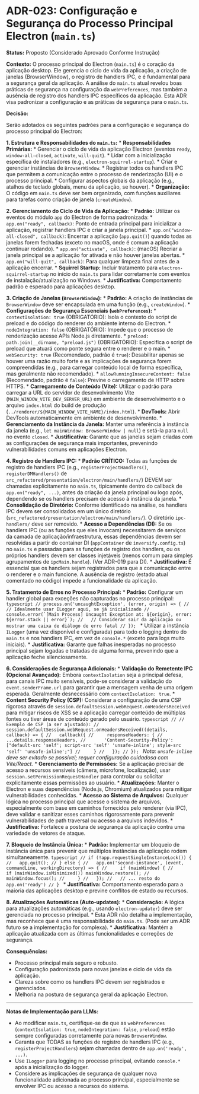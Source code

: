 # ADR-023: Configuração e Segurança do Processo Principal Electron (`main.ts`)

**Status:** Proposto (Considerado Aprovado Conforme Instrução)

**Contexto:**
O processo principal do Electron (`main.ts`) é o coração da aplicação desktop. Ele gerencia o ciclo de vida da aplicação, a criação de janelas (BrowserWindow), o registro de handlers IPC, e é fundamental para a segurança geral da aplicação. A análise do `main.ts` atual revelou boas práticas de segurança na configuração da `webPreferences`, mas também a ausência de registro dos handlers IPC específicos da aplicação. Esta ADR visa padronizar a configuração e as práticas de segurança para o `main.ts`.

**Decisão:**

Serão adotados os seguintes padrões para a configuração e segurança do processo principal do Electron:

**1. Estrutura e Responsabilidades do `main.ts`:**
    *   **Responsabilidades Primárias:**
        *   Gerenciar o ciclo de vida da aplicação Electron (eventos `ready`, `window-all-closed`, `activate`, `will-quit`).
        *   Lidar com a inicialização específica de instaladores (e.g., `electron-squirrel-startup`).
        *   Criar e gerenciar instâncias de `BrowserWindow`.
        *   Registrar todos os handlers IPC que permitem a comunicação entre o processo de renderização (UI) e o processo principal.
        *   Configurar aspectos globais da aplicação (e.g., atalhos de teclado globais, menu da aplicação, se houver).
    *   **Organização:** O código em `main.ts` deve ser bem organizado, com funções auxiliares para tarefas como criação de janela (`createWindow`).

**2. Gerenciamento do Ciclo de Vida da Aplicação:**
    *   **Padrão:** Utilizar os eventos do módulo `app` do Electron de forma padronizada:
        *   `app.on("ready", callback)`: Ponto de entrada principal para inicializar a aplicação, registrar handlers IPC e criar a janela principal.
        *   `app.on("window-all-closed", callback)`: Encerrar a aplicação (`app.quit()`) quando todas as janelas forem fechadas (exceto no macOS, onde é comum a aplicação continuar rodando).
        *   `app.on("activate", callback)`: (macOS) Recriar a janela principal se a aplicação for ativada e não houver janelas abertas.
        *   `app.on("will-quit", callback)`: Para qualquer limpeza final antes de a aplicação encerrar.
    *   **Squirrel Startup:** Incluir tratamento para `electron-squirrel-startup` no início do `main.ts` para lidar corretamente com eventos de instalação/atualização no Windows.
    *   **Justificativa:** Comportamento padrão e esperado para aplicações desktop.

**3. Criação de Janelas (`BrowserWindow`):**
    *   **Padrão:** A criação de instâncias de `BrowserWindow` deve ser encapsulada em uma função (e.g., `createWindow`).
    *   **Configurações de Segurança Essenciais (`webPreferences`):**
        *   `contextIsolation: true` (OBRIGATÓRIO): Isola o contexto do script de preload e do código do renderer do ambiente interno do Electron.
        *   `nodeIntegration: false` (OBRIGATÓRIO): Impede que o processo de renderização acesse APIs Node.js diretamente.
        *   `preload: path.join(__dirname, "preload.js")` (OBRIGATÓRIO): Especifica o script de preload que atuará como ponte segura entre o renderer e o main.
        *   `webSecurity: true` (Recomendado, padrão é `true`): Desabilitar apenas se houver uma razão muito forte e as implicações de segurança forem compreendidas (e.g., para carregar conteúdo local de forma específica, mas geralmente não recomendado).
        *   `allowRunningInsecureContent: false` (Recomendado, padrão é `false`): Previne o carregamento de HTTP sobre HTTPS.
    *   **Carregamento de Conteúdo (Vite):** Utilizar o padrão para carregar a URL do servidor de desenvolvimento Vite (`MAIN_WINDOW_VITE_DEV_SERVER_URL`) em ambiente de desenvolvimento e o arquivo `index.html` do build de produção (`../renderer/${MAIN_WINDOW_VITE_NAME}/index.html`).
    *   **DevTools:** Abrir DevTools automaticamente em ambiente de desenvolvimento.
    *   **Gerenciamento da Instância da Janela:** Manter uma referência à instância da janela (e.g., `let mainWindow: BrowserWindow | null`) e setá-la para `null` no evento `closed`.
    *   **Justificativa:** Garante que as janelas sejam criadas com as configurações de segurança mais importantes, prevenindo vulnerabilidades comuns em aplicações Electron.

**4. Registro de Handlers IPC:**
    *   **Padrão CRÍTICO:** Todas as funções de registro de handlers IPC (e.g., `registerProjectHandlers()`, `registerDMHandlers()` de `src_refactored/presentation/electron/main/handlers/`) DEVEM ser chamadas explicitamente no `main.ts`, tipicamente dentro do callback de `app.on("ready", ...)`, antes da criação da janela principal ou logo após, dependendo se os handlers precisam de acesso à instância da janela.
    *   **Consolidação de Diretório:** Conforme identificado na análise, os handlers IPC devem ser consolidados em um único diretório (`src_refactored/presentation/electron/main/handlers/`). O diretório `ipc-handlers/` deve ser removido.
    *   **Acesso a Dependências (DI):** Se os handlers IPC (ou as funções que eles invocam) necessitarem de serviços da camada de aplicação/infraestrutura, essas dependências devem ser resolvidas a partir do container DI (`appContainer` de `inversify.config.ts`) no `main.ts` e passadas para as funções de registro dos handlers, ou os próprios handlers devem ser classes injetáveis (menos comum para simples agrupamentos de `ipcMain.handle`). (Ver ADR-019 para DI).
    *   **Justificativa:** É essencial que os handlers sejam registrados para que a comunicação entre o renderer e o main funcione. A ausência de registro (estado atual comentado no código) impede a funcionalidade da aplicação.

**5. Tratamento de Erros no Processo Principal:**
    *   **Padrão:** Configurar um handler global para exceções não capturadas no processo principal:
        ```typescript
        // process.on('uncaughtException', (error, origin) => {
        //   // Idealmente usar ILogger aqui, se já inicializado
        //   console.error(`[Main Process] Uncaught Exception at: ${origin}, error: ${error.stack || error}`);
        //   // Considerar sair da aplicação ou mostrar uma caixa de diálogo de erro fatal
        // });
        ```
    *   Utilizar a instância `ILogger` (uma vez disponível e configurada) para todo o logging dentro do `main.ts` e nos handlers IPC, em vez de `console.*` (exceto para logs muito iniciais).
    *   **Justificativa:** Garante que falhas inesperadas no processo principal sejam logadas e tratadas de alguma forma, prevenindo que a aplicação feche silenciosamente.

**6. Considerações de Segurança Adicionais:**
    *   **Validação do Remetente IPC (Opcional Avançado):** Embora `contextIsolation` seja a principal defesa, para canais IPC muito sensíveis, pode-se considerar a validação do `event.senderFrame.url` para garantir que a mensagem venha de uma origem esperada. Geralmente desnecessário com `contextIsolation: true`.
    *   **Content Security Policy (CSP):** Considerar a configuração de uma CSP rigorosa através de `session.defaultSession.webRequest.onHeadersReceived` para mitigar riscos de XSS se a aplicação carregar conteúdo de múltiplas fontes ou tiver áreas de conteúdo gerado pelo usuário.
        ```typescript
        // // Exemplo de CSP (a ser ajustado):
        // session.defaultSession.webRequest.onHeadersReceived((details, callback) => {
        //   callback({
        //     responseHeaders: {
        //       ...details.responseHeaders,
        //       'Content-Security-Policy': ["default-src 'self'; script-src 'self' 'unsafe-inline'; style-src 'self' 'unsafe-inline';"]
        //     }
        //   });
        // });
        ```
        *Nota: `unsafe-inline` deve ser evitado se possível; requer configuração cuidadosa com Vite/React.*
    *   **Gerenciamento de Permissões:** Se a aplicação precisar de acesso a recursos sensíveis (câmera, microfone, localização), usar `session.setPermissionRequestHandler` para controlar ou solicitar explicitamente essas permissões ao usuário.
    *   **Atualizações:** Manter o Electron e suas dependências (Node.js, Chromium) atualizados para mitigar vulnerabilidades conhecidas.
    *   **Acesso ao Sistema de Arquivos:** Qualquer lógica no processo principal que acesse o sistema de arquivos, especialmente com base em caminhos fornecidos pelo renderer (via IPC), deve validar e sanitizar esses caminhos rigorosamente para prevenir vulnerabilidades de path traversal ou acesso a arquivos indevidos.
    *   **Justificativa:** Fortalece a postura de segurança da aplicação contra uma variedade de vetores de ataque.

**7. Bloqueio de Instância Única:**
    *   **Padrão:** Implementar um bloqueio de instância única para prevenir que múltiplos instâncias da aplicação rodem simultaneamente.
        ```typescript
        // if (!app.requestSingleInstanceLock()) {
        //   app.quit();
        // } else {
        //   app.on('second-instance', (event, commandLine, workingDirectory) => {
        //     if (mainWindow) {
        //       if (mainWindow.isMinimized()) mainWindow.restore();
        //       mainWindow.focus();
        //     }
        //   });
        //   // ... resto do app.on('ready')
        // }
        ```
    *   **Justificativa:** Comportamento esperado para a maioria das aplicações desktop e previne conflitos de estado ou recursos.

**8. Atualizações Automáticas (Auto-updates):**
    *   **Consideração:** A lógica para atualizações automáticas (e.g., usando `electron-updater`) deve ser gerenciada no processo principal.
    *   Esta ADR não detalha a implementação, mas reconhece que é uma responsabilidade do `main.ts`. (Pode ser um ADR futuro se a implementação for complexa).
    *   **Justificativa:** Mantém a aplicação atualizada com as últimas funcionalidades e correções de segurança.

**Consequências:**
*   Processo principal mais seguro e robusto.
*   Configuração padronizada para novas janelas e ciclo de vida da aplicação.
*   Clareza sobre como os handlers IPC devem ser registrados e gerenciados.
*   Melhoria na postura de segurança geral da aplicação Electron.

---
**Notas de Implementação para LLMs:**
*   Ao modificar `main.ts`, certifique-se de que as `webPreferences` (`contextIsolation: true`, `nodeIntegration: false`, `preload`) estão sempre configuradas corretamente para novas `BrowserWindow`.
*   Garanta que TODAS as funções de registro de handlers IPC (e.g., `registerProjectHandlers`) sejam chamadas dentro de `app.on('ready', ...)`.
*   Use `ILogger` para logging no processo principal, evitando `console.*` após a inicialização do logger.
*   Considere as implicações de segurança de qualquer nova funcionalidade adicionada ao processo principal, especialmente se envolver IPC ou acesso a recursos do sistema.
